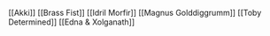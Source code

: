 [[Akki]]
[[Brass Fist]]
[[Idril Morfir]]
[[Magnus Golddiggrumm]]
[[Toby Determined]]
[[Edna & Xolganath]]